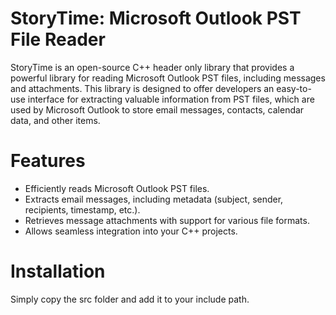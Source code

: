 # StoryTime: Microsoft Outlook PST File Reader
StoryTime is an open-source C++ header only library that provides a powerful library for reading Microsoft Outlook PST files, including messages and attachments. This library is designed to offer developers an easy-to-use interface for extracting valuable information from PST files, which are used by Microsoft Outlook to store email messages, contacts, calendar data, and other items.
# Features
* Efficiently reads Microsoft Outlook PST files.
* Extracts email messages, including metadata (subject, sender, recipients, timestamp, etc.).
* Retrieves message attachments with support for various file formats.
* Allows seamless integration into your C++ projects.
# Installation
Simply copy the src folder and add it to your include path.
